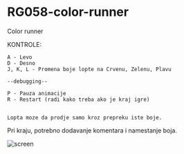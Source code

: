 # RG058-color-runner
Color runner

KONTROLE:

	A - Levo
	D - Desno
	J, K, L - Promena boje lopte na Crvenu, Zelenu, Plavu
	
	--debugging--
	
	P - Pauza animacije
	R - Restart (radi kako treba ako je kraj igre)
	
	
	Lopta moze da prodje samo kroz prepreku iste boje.

Pri kraju, potrebno dodavanje komentara i namestanje boja.

![screen](http://prntscr.com/m11q22?raw=true "latest screenshot")
